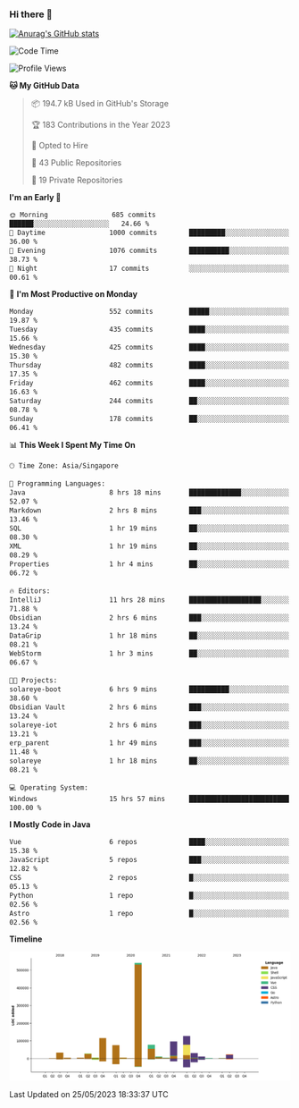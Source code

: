 ### Hi there 👋

[![Anurag's GitHub stats](https://github-readme-stats.vercel.app/api?username=xiumu2017&show_icons=true&theme=radical)](https://github.com/anuraghazra/github-readme-stats)

<!--
**xiumu2017/xiumu2017** is a ✨ _special_ ✨ repository because its `README.md` (this file) appears on your GitHub profile.

Here are some ideas to get you started:

- 🔭 I’m currently working on ...
- 🌱 I’m currently learning ...
- 👯 I’m looking to collaborate on ...
- 🤔 I’m looking for help with ...
- 💬 Ask me about ...
- 📫 How to reach me: ...
- 😄 Pronouns: ...
- ⚡ Fun fact: ...
-->

<!--START_SECTION:waka-->
![Code Time](http://img.shields.io/badge/Code%20Time-1%2C410%20hrs%2051%20mins-blue)

![Profile Views](http://img.shields.io/badge/Profile%20Views-4-blue)

**🐱 My GitHub Data** 

> 📦 194.7 kB Used in GitHub's Storage 
 > 
> 🏆 183 Contributions in the Year 2023
 > 
> 💼 Opted to Hire
 > 
> 📜 43 Public Repositories 
 > 
> 🔑 19 Private Repositories 
 > 
**I'm an Early 🐤** 

```text
🌞 Morning                685 commits         ██████░░░░░░░░░░░░░░░░░░░   24.66 % 
🌆 Daytime                1000 commits        █████████░░░░░░░░░░░░░░░░   36.00 % 
🌃 Evening                1076 commits        ██████████░░░░░░░░░░░░░░░   38.73 % 
🌙 Night                  17 commits          ░░░░░░░░░░░░░░░░░░░░░░░░░   00.61 % 
```
📅 **I'm Most Productive on Monday** 

```text
Monday                   552 commits         █████░░░░░░░░░░░░░░░░░░░░   19.87 % 
Tuesday                  435 commits         ████░░░░░░░░░░░░░░░░░░░░░   15.66 % 
Wednesday                425 commits         ████░░░░░░░░░░░░░░░░░░░░░   15.30 % 
Thursday                 482 commits         ████░░░░░░░░░░░░░░░░░░░░░   17.35 % 
Friday                   462 commits         ████░░░░░░░░░░░░░░░░░░░░░   16.63 % 
Saturday                 244 commits         ██░░░░░░░░░░░░░░░░░░░░░░░   08.78 % 
Sunday                   178 commits         ██░░░░░░░░░░░░░░░░░░░░░░░   06.41 % 
```


📊 **This Week I Spent My Time On** 

```text
🕑︎ Time Zone: Asia/Singapore

💬 Programming Languages: 
Java                     8 hrs 18 mins       █████████████░░░░░░░░░░░░   52.07 % 
Markdown                 2 hrs 8 mins        ███░░░░░░░░░░░░░░░░░░░░░░   13.46 % 
SQL                      1 hr 19 mins        ██░░░░░░░░░░░░░░░░░░░░░░░   08.30 % 
XML                      1 hr 19 mins        ██░░░░░░░░░░░░░░░░░░░░░░░   08.29 % 
Properties               1 hr 4 mins         ██░░░░░░░░░░░░░░░░░░░░░░░   06.72 % 

🔥 Editors: 
IntelliJ                 11 hrs 28 mins      ██████████████████░░░░░░░   71.88 % 
Obsidian                 2 hrs 6 mins        ███░░░░░░░░░░░░░░░░░░░░░░   13.24 % 
DataGrip                 1 hr 18 mins        ██░░░░░░░░░░░░░░░░░░░░░░░   08.21 % 
WebStorm                 1 hr 3 mins         ██░░░░░░░░░░░░░░░░░░░░░░░   06.67 % 

🐱‍💻 Projects: 
solareye-boot            6 hrs 9 mins        ██████████░░░░░░░░░░░░░░░   38.60 % 
Obsidian Vault           2 hrs 6 mins        ███░░░░░░░░░░░░░░░░░░░░░░   13.24 % 
solareye-iot             2 hrs 6 mins        ███░░░░░░░░░░░░░░░░░░░░░░   13.21 % 
erp_parent               1 hr 49 mins        ███░░░░░░░░░░░░░░░░░░░░░░   11.48 % 
solareye                 1 hr 18 mins        ██░░░░░░░░░░░░░░░░░░░░░░░   08.21 % 

💻 Operating System: 
Windows                  15 hrs 57 mins      █████████████████████████   100.00 % 
```

**I Mostly Code in Java** 

```text
Vue                      6 repos             ████░░░░░░░░░░░░░░░░░░░░░   15.38 % 
JavaScript               5 repos             ███░░░░░░░░░░░░░░░░░░░░░░   12.82 % 
CSS                      2 repos             █░░░░░░░░░░░░░░░░░░░░░░░░   05.13 % 
Python                   1 repo              █░░░░░░░░░░░░░░░░░░░░░░░░   02.56 % 
Astro                    1 repo              █░░░░░░░░░░░░░░░░░░░░░░░░   02.56 % 
```



**Timeline**

![Lines of Code chart](https://raw.githubusercontent.com/xiumu2017/xiumu2017/main/assets/bar_graph.png)


 Last Updated on 25/05/2023 18:33:37 UTC
<!--END_SECTION:waka-->
